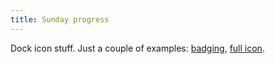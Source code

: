 ```yaml
---
title: Sunday progress
---
```


Dock icon stuff. Just a couple of examples: [badging](http://us.wincent.com/a/about/wincent/weblog/dock-icon-preview.png), [full icon](http://us.wincent.com/a/about/wincent/weblog/dock-icon-preview2.png).
